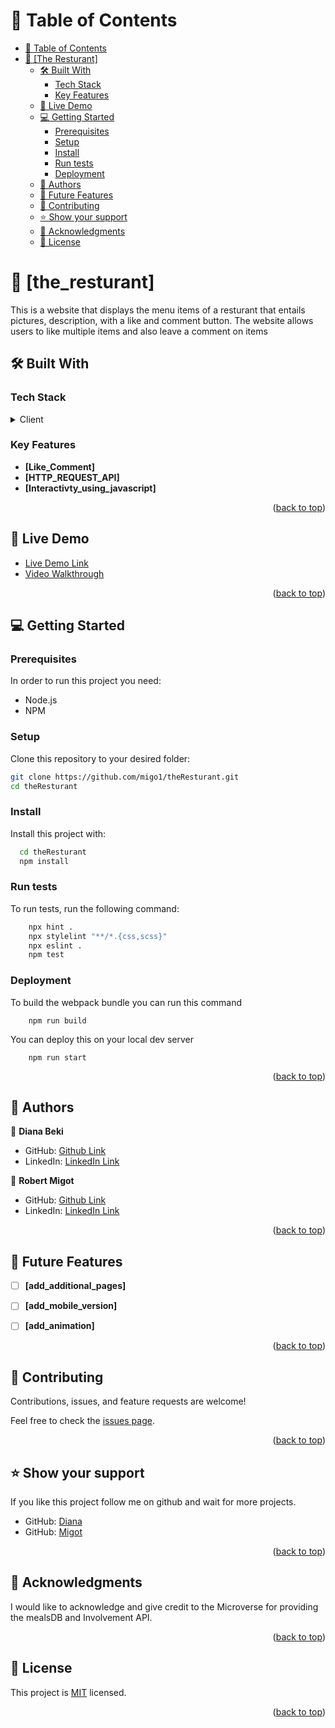 <!-- TABLE OF CONTENTS -->
<a name="readme-top"></a>
# 📗 Table of Contents

- [📗 Table of Contents](#-table-of-contents)
- [📖 [The Resturant] ](#-the_resturant-)
  - [🛠 Built With ](#-built-with-)
    - [Tech Stack ](#tech-stack-)
    - [Key Features ](#key-features-)
  - [🚀 Live Demo ](#-live-demo-)
  - [💻 Getting Started ](#-getting-started-)
    - [Prerequisites](#prerequisites)
    - [Setup](#setup)
    - [Install](#install)
    - [Run tests](#run-tests)
    - [Deployment ](#deployment-)
  - [👥 Authors ](#-authors-)
  - [🔭 Future Features ](#-future-features-)
  - [🤝 Contributing ](#-contributing-)
  - [⭐️ Show your support ](#️-show-your-support-)
  - [🙏 Acknowledgments ](#-acknowledgments-)
  - [📝 License ](#-license-)

<!-- PROJECT DESCRIPTION -->

# 📖 [the_resturant] <a name="about-project"></a>

This is a website that displays the menu items of a resturant that entails pictures, description, with a like and comment button. The website allows users to like multiple items and also leave a comment on items


## 🛠 Built With <a name="built-with"></a>

### Tech Stack <a name="tech-stack"></a>


<details>
  <summary>Client</summary>
  <ul>
    <li><a href="https://developer.mozilla.org/en-US/docs/Web/HTML">HTML</a></li>
    <li><a href="https://developer.mozilla.org/en-US/docs/Web/CSS">CSS</a></li>
    <li><a href="https://getbootstrap.com/">BOOTSTRAP</a></li>
    <li><a href="https://developer.mozilla.org/en-US/docs/Web/JavaScript">JavaScript</a></li>

  </ul>
</details>

<!-- Features -->

### Key Features <a name="key-features"></a>

- **[Like_Comment]**
- **[HTTP_REQUEST_API]**
- **[Interactivty_using_javascript]**


<p align="right">(<a href="#readme-top">back to top</a>)</p>

<!-- LIVE DEMO -->
## 🚀 Live Demo <a name="live-demo"></a>

- [Live Demo Link](https://migo1.github.io/theResturant/dist/)
- [Video Walkthrough](https://drive.google.com/file/d/1TCRjaRkDike4J5S0MZLcY59_HiucczKQ/view?usp=sharing) 

<p align="right">(<a href="#readme-top">back to top</a>)</p>


<!-- GETTING STARTED -->

## 💻 Getting Started <a name="getting-started"></a>



### Prerequisites

In order to run this project you need:

* Node.js
* NPM

### Setup

Clone this repository to your desired folder:
<br>
```sh
git clone https://github.com/migo1/theResturant.git
cd theResturant
```

### Install

Install this project with:

```sh
  cd theResturant
  npm install
```


### Run tests

To run tests, run the following command:

```sh
    npx hint .
    npx stylelint "**/*.{css,scss}"
    npx eslint .
    npm test
```

### Deployment <a name="deployment"></a>

To build the webpack bundle you can run this command

```
    npm run build
```
You can deploy this on your local dev server

```
    npm run start
```

<p align="right">(<a href="#readme-top">back to top</a>)</p>
<!-- AUTHORS -->

## 👥 Authors <a name="authors"></a>

👤 **Diana Beki**

- GitHub: [Github Link](https://github.com/DianaBeki)
- LinkedIn: [LinkedIn Link](https://www.linkedin.com/in/diana-beki-b49684230/)

👤 **Robert Migot**

- GitHub: [Github Link](https://github.com/migo1)
- LinkedIn: [LinkedIn Link](https://www.linkedin.com/in/robert-m-3b3b1116a/)


<p align="right">(<a href="#readme-top">back to top</a>)</p>

<!-- FUTURE FEATURES -->

## 🔭 Future Features <a name="future-features"></a>


- [ ] **[add_additional_pages]**
- [ ] **[add_mobile_version]**
- [ ] **[add_animation]**


<p align="right">(<a href="#readme-top">back to top</a>)</p>

<!-- CONTRIBUTING -->

## 🤝 Contributing <a name="contributing"></a>

Contributions, issues, and feature requests are welcome!

Feel free to check the [issues page](https://github.com/migo1/theResturant/issues).

<p align="right">(<a href="#readme-top">back to top</a>)</p>

<!-- SUPPORT -->

## ⭐️ Show your support <a name="support"></a>


If you like this project follow me on github and wait for more projects.
- GitHub: [Diana](https://github.com/DianaBeki)
- GitHub: [Migot](https://www.linkedin.com/in/robert-m-3b3b1116a/)


<p align="right">(<a href="#readme-top">back to top</a>)</p>

<!-- ACKNOWLEDGEMENTS -->

## 🙏 Acknowledgments <a name="acknowledgements"></a>

I would like to acknowledge and give credit to the Microverse for providing the mealsDB and Involvement API.

<p align="right">(<a href="#readme-top">back to top</a>)</p>


<!-- LICENSE -->

## 📝 License <a name="license"></a>

This project is [MIT](./LICENSE) licensed.

<p align="right">(<a href="#readme-top">back to top</a>)</p>